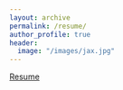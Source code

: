 ```yaml
---
layout: archive
permalink: /resume/
author_profile: true
header:
  image: "/images/jax.jpg"
---
```


<a href="/pdf/resume.pdf" target="_blank">Resume</a>


